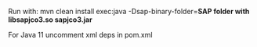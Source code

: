 Run with:
mvn clean install exec:java -Dsap-binary-folder=__SAP folder with libsapjco3.so sapjco3.jar__

For Java 11 uncomment xml deps in pom.xml

